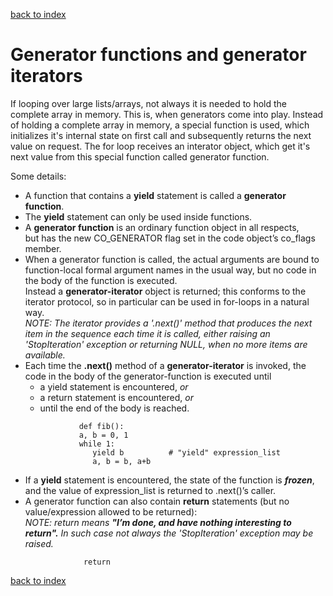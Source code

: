 [back to index](README.md)

# Generator functions and generator iterators
If looping over large lists/arrays, not always it is needed to hold the complete array in memory. This is, when generators come into play.
Instead of holding a complete array in memory, a special function is used, which initializes it's internal state on first call and subsequently returns the next value on request.
The for loop receives an interator object, which get it's next value from this special function called generator function.

Some details:

* A function that contains a **yield** statement is called a **generator function**.
* The **yield** statement can only be used inside functions.
* A **generator function** is an ordinary function object in all respects,  
but has the new CO_GENERATOR flag set in the code object’s co_flags member.
* When a generator function is called, the actual arguments are bound to function-local
formal argument names in the usual way, but no code in the body of the function is executed.  
Instead a **generator-iterator** object is returned; this conforms to the iterator protocol, so in particular can be used in for-loops in a natural way.  
*NOTE: The iterator provides a '.next()' method that
       produces the next item in the sequence each time it is called,
       either raising an 'StopIteration' exception or returning NULL,
       when no more items are available.*
* Each time the **.next()** method of a **generator-iterator** is invoked, the code in the body of the generator-function is executed until
    * a yield statement is encountered, *or*
    * a return statement is encountered, *or*
    * until the end of the body is reached.
    ```
                def fib():
                a, b = 0, 1
                while 1:
                   yield b          # "yield" expression_list
                   a, b = b, a+b
    ```
* If a **yield** statement is encountered, the state of the function is ***frozen***, and the value of expression_list is returned to .next()’s caller.
* A generator function can also contain **return** statements (but no value/expression allowed to be returned):  
*NOTE: return means **"I’m done, and have nothing interesting to return".**
                     In such case not always the 'StopIteration' exception may be raised.* 
    ```
                 return
    ```

[back to index](README.md)
